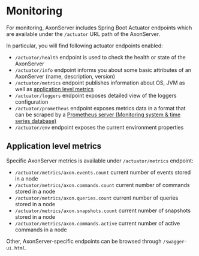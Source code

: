# Monitoring

For monitoring, AxonServer includes Spring Boot Actuator endpoints which are available under the `/actuator` URL path of the AxonServer.


In particular, you will find following actuator endpoints enabled:

 - `/actuator/health` endpoint is used to check the health or state of the AxonServer
 - `/actuator/info` endpoint informs you about some basic attributes of an AxonServer (name, description, version)
 - `/actuator/metrics` endpoint publishes information about OS, JVM as well as [application level metrics](monitoring.md#application-level-metrics)
 - `/actuator/loggers` endpoint exposes detailed view of the loggers configuration
 - `/actuator/prometheus` endpoint exposes metrics data in a format that can be scraped by a [Prometheus server (Monitoring system & time series database)](https://prometheus.io/)
 - `/actuator/env` endpoint exposes the current environment properties 

## Application level metrics 


Specific AxonServer metrics is available under `/actuator/metrics` endpoint:

 - `/actuator/metrics/axon.events.count` current number of events stored in a node
 - `/actuator/metrics/axon.commands.count` current number of commands stored in a node
 - `/actuator/metrics/axon.queries.count` current number of queries stored in a node
 - `/actuator/metrics/axon.snapshots.count` current number of snapshots stored in a node
 - `/actuator/metrics/axon.commands.active` current number of active commands in a node


Other, AxonServer-specific endpoints can be browsed through `/swagger-ui.html`. 

